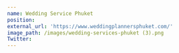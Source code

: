 ```yaml
---
name: Wedding Service Phuket
position:
external_url: 'https://www.weddingplannersphuket.com/'
image_path: /images/wedding-services-phuket (3).png
Twitter:
---
```


